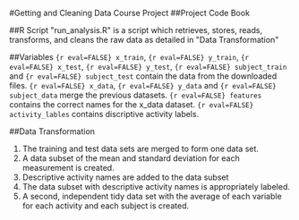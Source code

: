 #Getting and Cleaning Data Course Project
##Project Code Book

##R Script
"run_analysis.R" is a script which retrieves, stores, reads, transforms, and cleans the raw data as detailed in "Data Transformation"

##Variables
```{r eval=FALSE} x_train```, ```{r eval=FALSE} y_train```, ```{r eval=FALSE} x_test```, ```{r eval=FALSE} y_test```, ```{r eval=FALSE} subject_train``` and ```{r eval=FALSE} subject_test``` contain the data from the downloaded files.
```{r eval=FALSE} x_data```, ```{r eval=FALSE} y_data``` and ```{r eval=FALSE} subject_data``` merge the previous datasets.
```{r eval=FALSE} features``` contains the correct names for the x_data dataset.
```{r eval=FALSE} activity_lables``` contains discriptive activity labels.

##Data Transformation
1. The training and test data sets are merged to form one data set.
2. A data subset of the mean and standard deviation for each measurement is created.
3. Descriptive activity names are added to the data subset
4. The data subset with descriptive activity names is appropriately labeled.
5. A second, independent tidy data set with the average of each variable for each activity and each subject is created.
